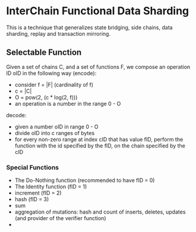 # InterChain Functional Data Sharding

This is a technique that generalizes state bridging, side chains, data sharding, replay and transaction mirroring.

## Selectable Function

Given a set of chains C, and a set of functions F, we compose an operation ID oID in the following way (encode):

- consider f = |F| (cardinality of f)
- c = |C|
- O = pow(2, (c * log(2, f)))
- an operation is a number in the range 0 - O

decode:

- given a number oID in range 0 - O
- divide oID into c ranges of bytes
- for every non-zero range at index cID that has value fID, perform the function with the id specified by the fID, on the chain specified by the cID

### Special Functions

- The Do-Nothing function (recommended to have fID = 0)
- The Identity function (fID = 1)
- increment (fID = 2)
- hash (fID = 3)
- sum
- aggregation of mutations: hash and count of inserts, deletes, updates (and provider of the verifier function)
- 
